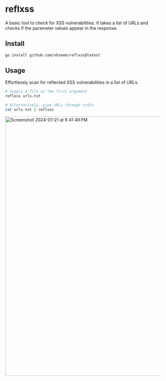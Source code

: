 # reflxss
A basic tool to check for XSS vulnerabilities. It takes a list of URLs and checks if the parameter values appear in the response.

## Install

```bash
go install github.com/xhzeem/reflxss@latest
```

## Usage

Effortlessly scan for reflected XSS vulnerabilities in a list of URLs.
```bash
# Supply a file as the first argument
reflxss urls.txt

# Alternatively, pipe URLs through stdin
cat urls.txt | reflxss
```

<img width="837" alt="Screenshot 2024-01-21 at 6 41 49 PM" src="https://github.com/xhzeem/hxss/assets/34074156/99bc379b-04f4-487c-83da-30bfe62be3ba">

